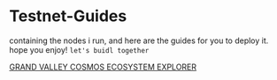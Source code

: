 # Testnet-Guides
containing the nodes i run, and here are the guides for you to deploy it. hope you enjoy!
``let's buidl together``



[GRAND VALLEY COSMOS ECOSYSTEM EXPLORER](https://explorer.grandvalleys.com/)
